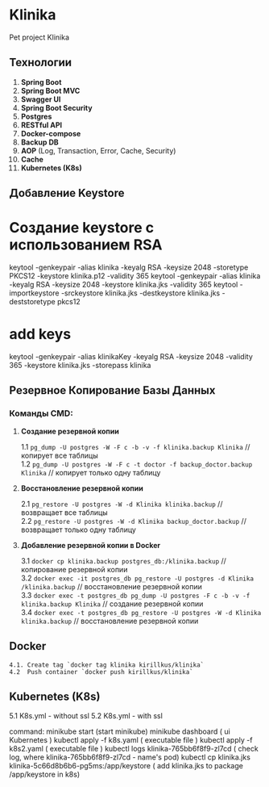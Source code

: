 # Klinika
Pet project Klinika

## Технологии

1. **Spring Boot**
2. **Spring Boot MVC**
3. **Swagger UI**
4. **Spring Boot Security**
5. **Postgres**
6. **RESTful API**
7. **Docker-compose**
8. **Backup DB**
9. **AOP** (Log, Transaction, Error, Cache, Security)
10. **Cache**
11. **Kubernetes (K8s)**

## Добавление Keystore

# Создание keystore с использованием RSA
keytool -genkeypair -alias klinika -keyalg RSA -keysize 2048 -storetype PKCS12 -keystore klinika.p12 -validity 365
keytool -genkeypair -alias klinika -keyalg RSA -keysize 2048 -keystore klinika.jks -validity 365
keytool -importkeystore -srckeystore klinika.jks -destkeystore klinika.jks -deststoretype pkcs12

#  add keys 
keytool -genkeypair -alias klinikaKey -keyalg RSA -keysize 2048 -validity 365 -keystore klinika.jks -storepass klinika

## Резервное Копирование Базы Данных

### Команды CMD:

1. **Создание резервной копии**

   1.1  `pg_dump -U postgres -W -F c -b -v -f klinika.backup Klinika`  // копирует все таблицы  
   1.2  `pg_dump -U postgres -W -F c -t doctor -f backup_doctor.backup Klinika`  // копирует только одну таблицу  

2. **Восстановление резервной копии**

   2.1  `pg_restore -U postgres -W -d Klinika klinika.backup`  // возвращает все таблицы  
   2.2  `pg_restore -U postgres -W -d Klinika backup_doctor.backup`  // возвращает только одну таблицу  

3. **Добавление резервной копии в Docker**

   3.1  `docker cp klinika.backup postgres_db:/klinika.backup`  // копирование резервной копии  
   3.2  `docker exec -it postgres_db pg_restore -U postgres -d Klinika /klinika.backup`  // восстановление резервной копии  
   3.3  `docker exec -t postgres_db pg_dump -U postgres -F c -b -v -f klinika.backup Klinika`  // создание резервной копии  
   3.4  `docker exec -t postgres_db pg_restore -U postgres -W -d Klinika klinika.backup`  // восстановление резервной копии  

## Docker
    4.1. Create tag `docker tag klinika kirillkus/klinika`
    4.2  Push container `docker push kirillkus/klinika`

## Kubernetes (K8s)
5.1 K8s.yml - without ssl
5.2 K8s.yml - with ssl

command:
minikube start  (start minikube)
minikube dashboard ( ui Kubernetes )
kubectl apply -f k8s.yaml ( executable file )
kubectl apply -f k8s2.yaml ( executable file )
kubectl logs klinika-765bb6f8f9-zl7cd  ( check log, where klinika-765bb6f8f9-zl7cd - name's pod)
kubectl cp klinika.jks klinika-5c66d8b6b6-pg5ms:/app/keystore ( add klinika.jks to package /app/keystore in k8s)

